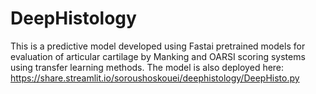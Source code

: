 # DeepHistology
This is a predictive model developed using Fastai pretrained models for evaluation of articular cartilage by Manking and OARSI scoring systems using transfer learning methods. 
The model is also deployed here:
https://share.streamlit.io/soroushoskouei/deephistology/DeepHisto.py
